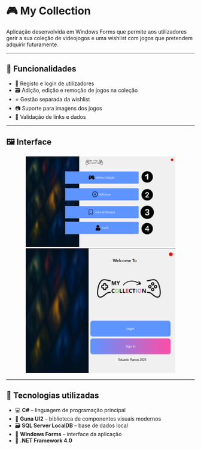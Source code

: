 # 🎮 My Collection

Aplicação desenvolvida em Windows Forms que permite aos utilizadores gerir a sua coleção de videojogos e uma wishlist com jogos que pretendem adquirir futuramente.

---

## 📌 Funcionalidades

- 👤 Registo e login de utilizadores
- 🗃️ Adição, edição e remoção de jogos na coleção
- ⭐ Gestão separada da wishlist
- 📷 Suporte para imagens dos jogos
- 🔐 Validação de links e dados

---

## 🖼️ Interface

<p align="center">
  <img src="assets/MainNumbers.png" width="400"/>
  <img src="assets/MyCollection_Login.png" width="400"/>
</p>

---

## 🧰 Tecnologias utilizadas

- 💻 **C#** – linguagem de programação principal
- 🎨 **Guna UI2** – biblioteca de componentes visuais modernos
- 🗃️ **SQL Server LocalDB** – base de dados local
- 🧱 **Windows Forms** – interface da aplicação
- 🧠 **.NET Framework 4.0**
